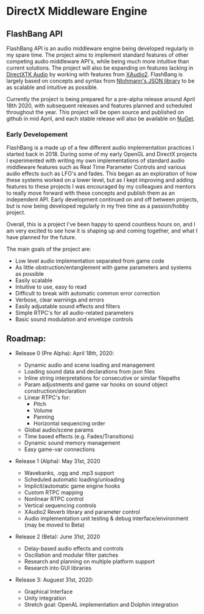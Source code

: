 # DirectX Middleware Engine
## FlashBang API

FlashBang API is an audio middleware engine being developed regularly in my spare time. The project aims to implement standard features of other competing audio middleware API's, while being much more intuitive than current solutions. The project will also be expanding on features lacking in [DirectXTK Audio](https://github.com/microsoft/DirectXTK/wiki/Audio) by working with features from [XAudio2](https://docs.microsoft.com/en-us/windows/win32/xaudio2/xaudio2-introduction). FlashBang is largely based on concepts and syntax from [Nlohmann's JSON library](https://github.com/nlohmann/json) to be as scalable and intuitive as possible.

Currently the project is being prepared for a pre-alpha release around April 18th 2020, with subsequent releases and features planned and scheduled throughout the year. This project will be open source and published on github in mid April, and each stable release will also be available on [NuGet](https://www.nuget.org/).

### Early Developement

FlashBang is a made up of a few different audio implementation practices I started back in 2018. During some of my early OpenGL and DirectX projects I experimented with writing my own implementations of standard audio middleware features such as Real Time Parameter Controls and various audio effects such as LFO's and fades. This began as an exploration of how these systems worked on a lower level, but as I kept improving and adding features to these projects I was encouraged by my colleagues and mentors to really move forward with these concepts and publish them as an independent API. Early development continued on and off between projects, but is now being developed regularly in my free time as a passion/hobby project.

Overall, this is a project I've been happy to spend countless hours on, and I am very excited to see how it is shaping up and coming together, and what I have planned for the future.

The main goals of the project are:

- Low level audio implementation separated from game code
- As little obstruction/entanglement with game parameters and systems as possible
- Easily scalable
- Intuitive to use, easy to read
- Difficult to break with automatic common error correction
- Verbose, clear warnings and errors
- Easily adjustable sound effects and filters
- Simple RTPC's for all audio-related parameters
- Basic sound modulation and envelope controls

## Roadmap:

 - Release 0 (Pre Alpha): April 18th, 2020:
    - Dynamic audio and scene loading and management
    - Loading sound data and declarations from json files
    - Inline string interpretations for consecutive or similar filepaths
    - Param adjustments and game var hooks on sound object construction/declaration
    - Linear RTPC's for:
        - Pitch
        - Volume
        - Panning
        - Horizontal sequencing order
   - Global audio/scene params
    - Time based effects (e.g. Fades/Transitions)
    - Dynamic sound memory management
    - Easy game-var connections

- Release 1 (Alpha): May 31st, 2020
    - Wavebanks, .ogg and .mp3 support
    - Scheduled automatic loading/unloading
    - Implicit/automatic game engine hooks
    - Custom RTPC mapping
    - Nonlinear RTPC control
    - Vertical sequencing controls
    - XAudio2 Reverb library and parameter control
    - Audio implementation unit testing & debug interface/environment (may be moved to Beta)

- Release 2 (Beta): June 31st, 2020
    - Delay-based audio effects and controls
    - Oscillation and modular filter patches
    - Research and planning on multiple platform support
    - Research into GUI libraries

- Release 3: Auguest 31st, 2020:
    - Graphical Interface
    - Unity integration
    - Stretch goal: OpenAL implementation and Dolphin integration
